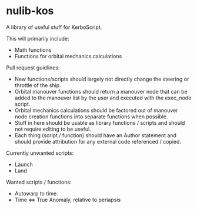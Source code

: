 # nulib-kos

A library of useful stuff for KerboScript.

This will primarily include:

 - Math functions
 - Functions for orbital mechanics calculations

Pull request guidlines:

 - New functions/scripts should largely not directly change the steering
   or throttle of the ship.
 - Orbital manouver functions should return a manouver node that can be added to
   the manouver list by the user and executed with the exec_node script.
 - Orbital mechanics calculations should be factored out of manouver node
   creation functions into separate functions when possible.
 - Stuff in here should be usable as library functions / scripts and should
   not require editing to be useful.
 - Each thing (script / function) should have an Author statement and should provide
   attribution for any external code referenced / copied.

Currently unwanted scripts:

 - Launch
 - Land

Wanted scripts / functions:

 - Autowarp to time.
 - Time <=> True Anomaly, relative to periapsis
